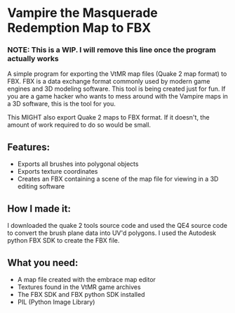 # Vampire the Masquerade Redemption Map to FBX

### NOTE: This is a WIP. I will remove this line once the program actually works

A simple program for exporting the VtMR map files (Quake 2 map format) to FBX.
FBX is a data exchange format commonly used by modern game engines and 3D modeling software.
This tool is being created just for fun. If you are a game hacker who wants to mess around with the Vampire maps
in a 3D software, this is the tool for you.

This MIGHT also export Quake 2 maps to FBX format. If it doesn't, the amount of work required to do so would be small.

## Features:
- Exports all brushes into polygonal objects
- Exports texture coordinates
- Creates an FBX containing a scene of the map file for viewing in a 3D editing software

## How I made it:
I downloaded the quake 2 tools source code and used the QE4 source code to convert the brush plane data into UV'd polygons.
I used the Autodesk python FBX SDK to create the FBX file.

## What you need:
- A map file created with the embrace map editor
- Textures found in the VtMR game archives
- The FBX SDK and FBX python SDK installed
- PIL (Python Image Library)